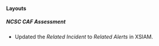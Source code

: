 
#### Layouts
##### NCSC CAF Assessment
- Updated the *Related Incident* to *Related Alerts* in XSIAM.
